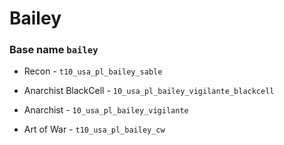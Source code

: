 # Bailey
### Base name `bailey`

 - Recon - `t10_usa_pl_bailey_sable`

 - Anarchist BlackCell - `10_usa_pl_bailey_vigilante_blackcell`

 - Anarchist - `10_usa_pl_bailey_vigilante`
 
 - Art of War - `t10_usa_pl_bailey_cw`
